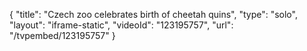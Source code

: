 {
    "title": "Czech zoo celebrates birth of cheetah quins",
    "type": "solo",
    "layout": "iframe-static",
    "videoId": "123195757",
    "url": "\/tvpembed\/123195757"
}